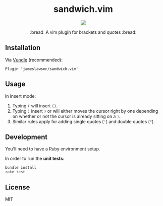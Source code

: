 <h1 align="center">sandwich.vim</h1>
<p align="center">
  <a href="https://travis-ci.org/jameslawson/sandwich.vim" target="_blank"><img src="https://travis-ci.org/jameslawson/sandwich.vim.svg?branch=master"></a>
</p>
<p align="center">
  :bread: A vim plugin for brackets and quotes :bread: <br>
</p>

## Installation

Via [Vundle](https://github.com/VundleVim/Vundle.vim) (recommended):
```
Plugin 'jameslawson/sandwich.vim'
```

## Usage
In insert mode:
1. Typing `(` will insert `()`.
2. Typing `)` insert `)` or will either moves the cursor right by one
depending on whether or not the cursor is already sitting on a `)`.
3. Similar rules apply for adding single quotes (`'`) and double quotes (`"`).


## Development

You'll need to have a Ruby environment setup.

In order to run the **unit tests**:
```
bundle install
rake test
```

## License

MIT
